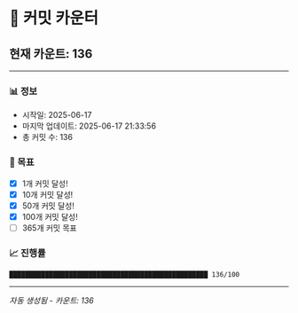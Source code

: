 # 🔢 커밋 카운터

## 현재 카운트: 136

---

### 📊 정보
- 시작일: 2025-06-17
- 마지막 업데이트: 2025-06-17 21:33:56
- 총 커밋 수: 136

### 🎯 목표
- [x] 1개 커밋 달성!
- [x] 10개 커밋 달성!
- [x] 50개 커밋 달성!
- [x] 100개 커밋 달성!
- [ ] 365개 커밋 목표

### 📈 진행률
```
██████████████████████████████████████████████████ 136/100
```

---
*자동 생성됨 - 카운트: 136*
